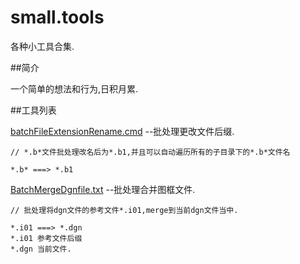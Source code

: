 small.tools
===========

各种小工具合集.

##简介

一个简单的想法和行为,日积月累.

##工具列表

[batchFileExtensionRename.cmd](https://github.com/omni360/small.tools/blob/master/batchFileExtensionRename.cmd) --批处理更改文件后缀.

```batchcmd
// *.b*文件批处理改名后为*.b1,并且可以自动遍历所有的子目录下的*.b*文件名

*.b* ===> *.b1

```

[BatchMergeDgnfile.txt](https://github.com/omni360/small.tools/blob/master/BatchMergeDgnfile.txt) --批处理合并图框文件.

```BatchMergeDgnfile
// 批处理将dgn文件的参考文件*.i01,merge到当前dgn文件当中.

*.i01 ===> *.dgn
*.i01 参考文件后缀
*.dgn 当前文件.
```
